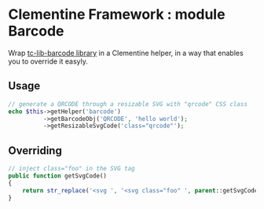 # Clementine Framework : module Barcode

Wrap [tc-lib-barcode library](https://github.com/tecnickcom/tc-lib-barcode) in a Clementine helper, in a way that enables you to override it easyly.

## Usage

```php
// generate a QRCODE through a resizable SVG with "qrcode" CSS class
echo $this->getHelper('barcode')
          ->getBarcodeObj('QRCODE', 'hello world');
          ->getResizableSvgCode('class="qrcode"');
```

## Overriding

```php
// inject class="foo" in the SVG tag
public function getSvgCode()
{
    return str_replace('<svg ', '<svg class="foo" ', parent::getSvgCode());
}
```
